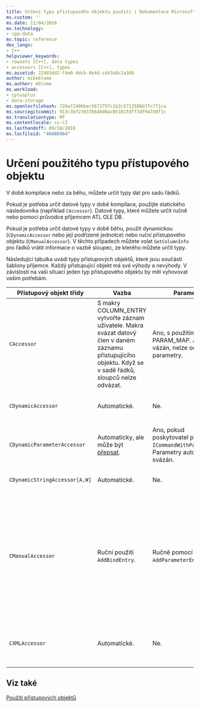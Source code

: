 ```yaml
---
title: Určení typu přístupového objektu použití | Dokumentace Microsoftu
ms.custom: ''
ms.date: 11/04/2016
ms.technology:
- cpp-data
ms.topic: reference
dev_langs:
- C++
helpviewer_keywords:
- rowsets [C++], data types
- accessors [C++], types
ms.assetid: 22483dd2-f4e0-4dcb-8e4d-cd43a9c1a3db
author: mikeblome
ms.author: mblome
ms.workload:
- cplusplus
- data-storage
ms.openlocfilehash: 720a72406bec5672757c1b2c5713586b7fc7f1ca
ms.sourcegitcommit: 913c3bf23937b64b90ac05181fdff3df947d9f1c
ms.translationtype: MT
ms.contentlocale: cs-CZ
ms.lasthandoff: 09/18/2018
ms.locfileid: "46086964"
---
```

# <a name="determining-which-type-of-accessor-to-use"></a>Určení použitého typu přístupového objektu

V době kompilace nebo za běhu, můžete určit typy dat pro sadu řádků.  
  
Pokud je potřeba určit datové typy v době kompilace, použijte statického následovníka (například `CAccessor`). Datové typy, které můžete určit ručně nebo pomocí průvodce příjemcem ATL OLE DB.  
  
Pokud je potřeba určit datové typy v době běhu, použít dynamickou (`CDynamicAccessor` nebo její podřízené jednotce) nebo ruční přístupového objektu (`CManualAccessor`). V těchto případech můžete volat `GetColumnInfo` pro řádků vrátit informace o vazbě sloupec, ze kterého můžete určit typy.  
  
Následující tabulka uvádí typy přístupových objektů, které jsou součástí šablony příjemce. Každý přistupující objekt má své výhody a nevýhody. V závislosti na vaší situaci jeden typ přístupového objektu by měl vyhovovat vašim potřebám.  
  
|Přístupový objekt třídy|Vazba|Parametr|Komentář|  
|--------------------|-------------|---------------|-------------|  
|`CAccessor`|S makry COLUMN_ENTRY vytvořte záznam uživatele. Makra svázat datový člen v daném záznamu přistupujícího objektu. Když se v sadě řádků, sloupců nelze odvázat.|Ano, s použitím makra PARAM_MAP. Jednou vázán, nelze odvázat parametry.|Nejrychlejší přistupující objekt z důvodu malé množství kódu.|  
|`CDynamicAccessor`|Automatické.|Ne.|Je užitečné, pokud si nejste jisti typ dat v sadě řádků.|  
|`CDynamicParameterAccessor`|Automaticky, ale může být [přepsat](../../data/oledb/overriding-a-dynamic-accessor.md).|Ano, pokud poskytovatel podporuje `ICommandWithParameters`. Parametry automaticky svázán.|Pomalejší než `CDynamicAccessor` ale užitečná pro volání obecné uložené procedury.|  
|`CDynamicStringAccessor[A,W]`|Automatické.|Ne.|Načte data z úložiště dat jako řetězec data.|  
|`CManualAccessor`|Ruční použití `AddBindEntry`.|Ručně pomocí `AddParameterEntry`.|Velmi rychlé zpracování; parametry a sloupce vázané jenom jednou. Můžete určit typ data se mají použít. (Viz [DBVIEWER](https://github.com/Microsoft/VCSamples) Vzorový příklad.) Vyžaduje další kód než `CDynamicAccessor` nebo `CAccessor`. Je to spíše jako přímé volání OLE DB.|  
|`CXMLAccessor`|Automatické.|Ne.|Načte data z úložiště dat jako řetězce data a ji naformátuje jako XML příznakem data.|  
  
## <a name="see-also"></a>Viz také  

[Použití přístupových objektů](../../data/oledb/using-accessors.md)